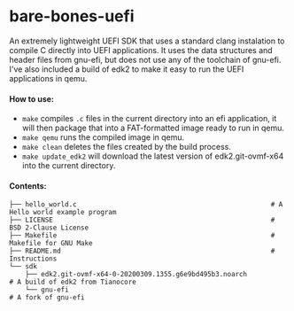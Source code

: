 # bare-bones-uefi

An extremely lightweight UEFI SDK that uses a standard clang instalation to compile C directly into UEFI applications. It uses the data structures and header files from gnu-efi, but does not use any of the toolchain of gnu-efi. I've also included a build of edk2 to make it easy to run the UEFI applications in qemu.

#### How to use:
 - `make` compiles `.c` files in the current directory into an efi application, it will then package that into a FAT-formatted image ready to run in qemu.
 - `make qemu` runs the compiled image in qemu.
 - `make clean` deletes the files created by the build process.
 - `make update_edk2` will download the latest version of edk2.git-ovmf-x64 into the current directory.
 
 #### Contents:
```
├── hello_world.c                                                 # A Hello world example program
├── LICENSE                                                       # BSD 2-Clause License
├── Makefile                                                      # Makefile for GNU Make
├── README.md                                                     # Instructions
└── sdk
    ├── edk2.git-ovmf-x64-0-20200309.1355.g6e9bd495b3.noarch            # A build of edk2 from Tianocore
    └── gnu-efi                                                         # A fork of gnu-efi
 ```
